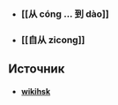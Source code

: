 - ### [[从 cóng ... 到 dào]]
- ### [[自从 zicong]]

## Источник
- #### [wikihsk](https://wikihsk.ru/publ/spravochnik/grammaticheskie_funkcii/vyrazhaem_proshloe_vremja/26-1-0-525)